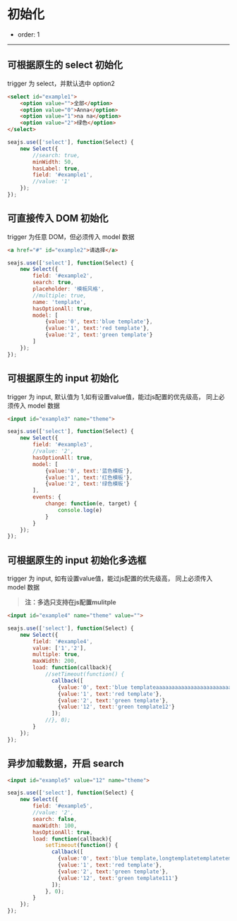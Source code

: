 # 初始化

- order: 1

----

<script>
seajs.use('select.css');
</script>

## 可根据原生的 select 初始化

trigger 为 select，并默认选中 option2

````html
<select id="example1">
    <option value="">全部</option>
    <option value="0">Anna</option>
    <option value="1">na na</option>
    <option value="2">绿色</option>
</select>
````

````javascript
seajs.use(['select'], function(Select) {
    new Select({
        //search: true,
        minWidth: 50,
        hasLabel: true,
        field: '#example1',
        //value: '1'
    });
});
````


## 可直接传入 DOM 初始化

trigger 为任意 DOM，但必须传入 model 数据

````html
<a href="#" id="example2">请选择</a>
````

````javascript
seajs.use(['select'], function(Select) {
    new Select({
        field: '#example2',
        search: true,
        placeholder: '模板风格',
        //multiple: true,
        name: 'template',
        hasOptionAll: true,
        model: [
            {value:'0', text:'blue template'},
            {value:'1', text:'red template'},
            {value:'2', text:'green template'}
        ]
    });
});
````

## 可根据原生的 input 初始化

trigger 为 input, 默认值为 1,如有设置value值，能过js配置的优先级高， 同上必须传入 model 数据

````html
<input id="example3" name="theme">
````

````javascript
seajs.use(['select'], function(Select) {
    new Select({
        field: '#example3',
        //value: '2',
        hasOptionAll: true,
        model: [
            {value:'0', text:'蓝色模板'},
            {value:'1', text:'红色模板'},
            {value:'2', text:'绿色模板'}
        ],
        events: {
            change: function(e, target) {
                console.log(e)
            }
        }
    });
});
````

## 可根据原生的 input 初始化多选框

trigger 为 input, 如有设置value值，能过js配置的优先级高， 同上必须传入 model 数据

> **注：多选只支持在js配置mulitple**

````html
<input id="example4" name="theme" value="">
````

````javascript
seajs.use(['select'], function(Select) {
    new Select({
        field: '#example4',
        value: ['1','2'],
        multiple: true,
        maxWidth: 200,
        load: function(callback){
            //setTimeout(function() {
              callback([
                {value:'0', text:'blue templateaaaaaaaaaaaaaaaaaaaaaaaaaaaaaaaaaaaaaa'},
                {value:'1', text:'red template'},
                {value:'2', text:'green template'},
                {value:'12', text:'green template12'}
              ]);
            //}, 0);
        }
    });
});
````

## 异步加载数据，开启 search


````html
<input id="example5" value="12" name="theme">
````

````javascript
seajs.use(['select'], function(Select) {
    new Select({
        field: '#example5',
        //value: '2',
        search: false,
        maxWidth: 100,
        hasOptionAll: true,
        load: function(callback){
            setTimeout(function() {
              callback([
                {value:'0', text:'blue template,longtemplatetemplatetemplatetemplatetemplatetemplatetemplate'},
                {value:'1', text:'red template'},
                {value:'2', text:'green template'},
                {value:'12', text:'green template111'}
              ]);
            }, 0);
        }
    });
});
````

